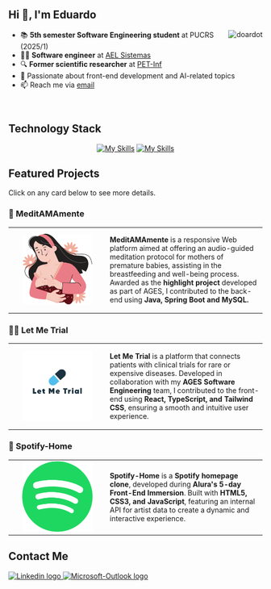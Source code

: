 ## Hi 👋, I'm Eduardo

<div>
  <a href="https://github.com/doardot">
    <img align="right"
      src="https://github-readme-stats.vercel.app/api/top-langs?username=doardot&show_icons=true&theme=dracula&locale=en&layout=compact"
      alt="doardot" />
  </a>
</div>

- 📚 **5th semester Software Engineering student** at PUCRS (2025/1)
- 👨‍💻 **Software engineer** at [AEL Sistemas](https://www.ael.com.br/)
- 🔍 **Former scientific researcher** at [PET-Inf](https://petinfpucrs.github.io/)
- 🎯 Passionate about front-end development and AI-related topics
- 📫 Reach me via [email](mailto:eduardo.tavares002@edu.pucrs.br)
<br>

## Technology Stack
<div align="center">

  [![My Skills](https://skillicons.dev/icons?i=java,ts,js,html,css,c,react,nextjs,tailwind,git,github,gitlab&theme=dark)](https://skillicons.dev)
  [![My Skills](https://skillicons.dev/icons?i=vscode,idea,figma,obsidian,mysql,postgresql,mongodb&theme=dark)](https://skillicons.dev)
</div>

## Featured Projects
Click on any card below to see more details.
### 🤰 MeditAMAmente
<table>
  <tr>
    <td width="180px" align="center">
      <a href="https://tools.ages.pucrs.br/meditamamente">
        <img src="assets/logo_meditamamente.svg" height="140">
      </a>
    </td>
    <td>
      <p>
        <strong>MeditAMAmente</strong> is a responsive Web platform aimed at offering an audio-guided meditation protocol for mothers of premature babies, 
        assisting in the breastfeeding and well-being process. Awarded as the <strong>highlight project</strong> developed as part of AGES, I contributed to the back-end 
        using <strong>Java, Spring Boot and MySQL<strong>.
      </p>
    </td>
  </tr>
</table>

### 👨‍⚕️ Let Me Trial  
<table>
  <tr>
    <td width="180px" align="center">
      <a href="https://tools.ages.pucrs.br/let-me-trial">
        <img src="assets/logo_let_me_trial.jpg" height="140">
      </a>
    </td>
    <td>
      <p>
        <strong>Let Me Trial</strong> is a platform that connects patients with clinical trials for rare or expensive diseases.  
        Developed in collaboration with my <strong>AGES Software Engineering</strong> team, I contributed to the front-end using  
        <strong>React, TypeScript, and Tailwind CSS</strong>, ensuring a smooth and intuitive user experience.
      </p>
    </td>
  </tr>
</table>

### 🎵 Spotify-Home  
<table>
  <tr>
    <td width="180px" align="center">
      <a href="https://github.com/Doardot/spotify-home">
        <img src="assets/logo_spotify.png" height="140">
      </a>
    </td>
    <td>
      <p>
        <strong>Spotify-Home</strong> is a <strong>Spotify homepage clone</strong>, developed during <strong>Alura's 5-day Front-End Immersion</strong>.  
        Built with <strong>HTML5, CSS3, and JavaScript</strong>, featuring an internal API for artist data to create a dynamic and interactive experience.
      </p>
    </td>
  </tr>
</table>


## Contact Me
<div>
  <a href="https://www.linkedin.com/in/eduardo-monteiro-tavares/">
    <img src="https://img.shields.io/badge/linkedin-%230077B5.svg?&style=for-the-badge&logo=linkedin&logoColor=white"
      height="30" alt="Linkedin logo" />
  </a>
  <a href="mailto:eduardo.tavares002@edu.pucrs.br">
    <img
      src="https://img.shields.io/badge/Microsoft_Outlook-0078D4?style=for-the-badge&logo=microsoft-outlook&logoColor=white"
      height="30" alt="Microsoft-Outlook logo" />
  </a>
</div>
